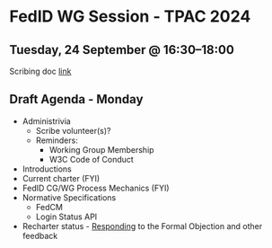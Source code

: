 # FedID WG Session - TPAC 2024

## Tuesday, 24 September @ 16:30​–​18:00
Scribing doc [link](https://docs.google.com/document/d/1ISEjusnwvm5svndeNC9C5Smqk7LJXnMPgSwf7zb7bYM/edit?usp=sharing)

## Draft Agenda - Monday
* Administrivia
   * Scribe volunteer(s)?
   * Reminders: 
       * Working Group Membership
       * W3C Code of Conduct
* Introductions
* Current charter (FYI)
* FedID CG/WG Process Mechanics (FYI)
* Normative Specifications
   * FedCM
   * Login Status API
* Recharter status - [Responding](https://github.com/w3c/charter-drafts/pulls?q=is%3Apr+is%3Aopen+%5Bwg%2Ffedid%5D+) to the Formal Objection and other feedback
 